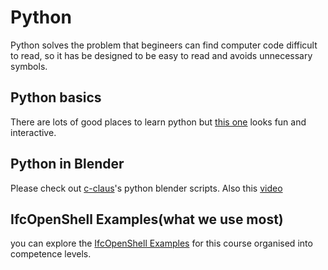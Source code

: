 # Python

Python solves the problem that begineers can find computer code difficult to read, so it has be designed to be easy to read and avoids unnecessary symbols.

## Python basics

There are lots of good places to learn python but [this one](https://www.learnpython.org/) looks fun and interactive.

## Python in Blender 

Please check out [c-claus](https://github.com/C-Claus/BlenderScripts)'s python blender scripts. Also this [video](https://www.youtube.com/watch?v=8835RgwH-pM&ab_channel=C.Claus)

## IfcOpenShell Examples(what we use most)

you can explore the [IfcOpenShell Examples] for this course organised into competence levels.


[IfcOpenShell Examples]: /Examples/IfcOpenShell


